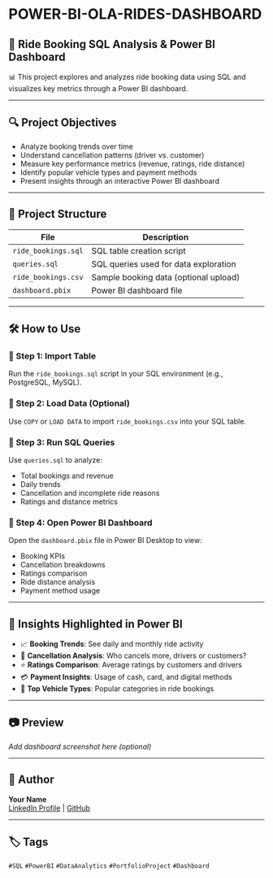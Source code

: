 # POWER-BI-OLA-RIDES-DASHBOARD
## 🚖 Ride Booking SQL Analysis & Power BI Dashboard

📊 This project explores and analyzes ride booking data using SQL and visualizes key metrics through a Power BI dashboard.

---

## 🔍 Project Objectives

- Analyze booking trends over time
- Understand cancellation patterns (driver vs. customer)
- Measure key performance metrics (revenue, ratings, ride distance)
- Identify popular vehicle types and payment methods
- Present insights through an interactive Power BI dashboard

---

## 📁 Project Structure

| File | Description |
|------|-------------|
| `ride_bookings.sql` | SQL table creation script |
| `queries.sql` | SQL queries used for data exploration |
| `ride_bookings.csv` | Sample booking data (optional upload) |
| `dashboard.pbix` | Power BI dashboard file |

---

## 🛠 How to Use

### 🔸 Step 1: Import Table
Run the `ride_bookings.sql` script in your SQL environment (e.g., PostgreSQL, MySQL).

### 🔸 Step 2: Load Data (Optional)
Use `COPY` or `LOAD DATA` to import `ride_bookings.csv` into your SQL table.

### 🔸 Step 3: Run SQL Queries
Use `queries.sql` to analyze:
- Total bookings and revenue
- Daily trends
- Cancellation and incomplete ride reasons
- Ratings and distance metrics

### 🔸 Step 4: Open Power BI Dashboard
Open the `dashboard.pbix` file in Power BI Desktop to view:
- Booking KPIs
- Cancellation breakdowns
- Ratings comparison
- Ride distance analysis
- Payment method usage

---

## 🧠 Insights Highlighted in Power BI

- 📈 **Booking Trends**: See daily and monthly ride activity
- 🚫 **Cancellation Analysis**: Who cancels more, drivers or customers?
- ⭐ **Ratings Comparison**: Average ratings by customers and drivers
- 💳 **Payment Insights**: Usage of cash, card, and digital methods
- 🚗 **Top Vehicle Types**: Popular categories in ride bookings

---

## 📷 Preview

_Add dashboard screenshot here (optional)_

---

## 💼 Author

**Your Name**  
[LinkedIn Profile](https://linkedin.com/in/your-profile) | [GitHub](https://github.com/your-username)

---

## 🏷️ Tags

`#SQL` `#PowerBI` `#DataAnalytics` `#PortfolioProject` `#Dashboard`

